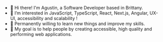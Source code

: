 - 👋 Hi there! I'm Agustin, a Software Developer based in Brittany.
- 👾 I’m interested in JavaScript, TypeScript, React, Next.js, Angular, UX-UI, accessibility and scalability !
- 🌱 Permanently willing to learn new things and improve my skills.
- 🎯 My goal is to help people by creating accessible, high quality and performing web applications.

<!---
amloria/amloria is a ✨ special ✨ repository because its `README.md` (this file) appears on your GitHub profile.
You can click the Preview link to take a look at your changes.
--->
